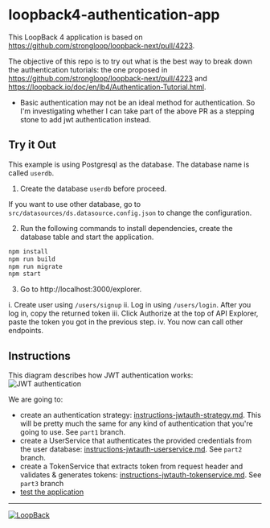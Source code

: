 # loopback4-authentication-app

This LoopBack 4 application is based on https://github.com/strongloop/loopback-next/pull/4223.

The objective of this repo is to try out what is the best way to break down the authentication tutorials: the one proposed in https://github.com/strongloop/loopback-next/pull/4223 and https://loopback.io/doc/en/lb4/Authentication-Tutorial.html.

- Basic authentication may not be an ideal method for authentication. So I'm investigating whether I can take part of the above PR as a stepping stone to add jwt authentication instead.

## Try it Out

This example is using Postgresql as the database. The database name is called `userdb`.

1. Create the database `userdb` before proceed.

If you want to use other database, go to `src/datasources/ds.datasource.config.json` to change the configuration.

2. Run the following commands to install dependencies, create the database table and start the application.

```sh
npm install
npm run build
npm run migrate
npm start
```

3. Go to http://localhost:3000/explorer.

i. Create user using `/users/signup`
ii. Log in using `/users/login`. After you log in, copy the returned token
iii. Click Authorize at the top of API Explorer, paste the token you got in the previous step.
iv. You now can call other endpoints.

## Instructions

This diagram describes how JWT authentication works:
![JWT authentication](https://loopback.io/pages/en/lb4/imgs/json_web_token_overview.png)

We are going to:

- create an authentication strategy: [instructions-jwtauth-strategy.md](instructions-auth-infrastructure.md). This will be pretty much the same for any kind of authentication that you're going to use. See `part1` branch.
- create a UserService that authenticates the provided credentials from the user database: [instructions-jwtauth-userservice.md](instructions-jwtauth-userservice.md). See `part2` branch.
- create a TokenService that extracts token from request header and validates & generates tokens: [instructions-jwtauth-tokenservice.md](instructions-jwtauth-tokenservice.md). See `part3` branch
- [test the application](instructions-jwtauth-test.md)

---

[![LoopBack](<https://github.com/strongloop/loopback-next/raw/master/docs/site/imgs/branding/Powered-by-LoopBack-Badge-(blue)-@2x.png>)](http://loopback.io/)
